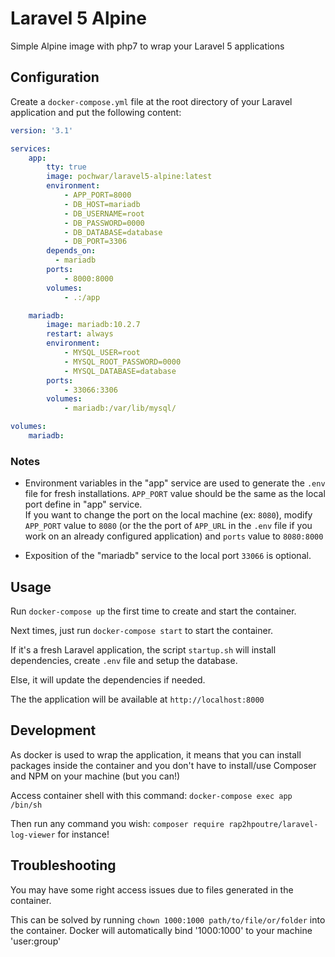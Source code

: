 # Laravel 5 Alpine

Simple Alpine image with php7 to wrap your Laravel 5 applications

## Configuration

Create a `docker-compose.yml` file at the root directory of your Laravel application and put the following content:

```yaml
version: '3.1'

services:
    app:
        tty: true
        image: pochwar/laravel5-alpine:latest
        environment:
            - APP_PORT=8000
            - DB_HOST=mariadb
            - DB_USERNAME=root
            - DB_PASSWORD=0000
            - DB_DATABASE=database
            - DB_PORT=3306
        depends_on:
          - mariadb
        ports:
            - 8000:8000
        volumes:
            - .:/app

    mariadb:
        image: mariadb:10.2.7
        restart: always
        environment:
            - MYSQL_USER=root
            - MYSQL_ROOT_PASSWORD=0000
            - MYSQL_DATABASE=database
        ports:
            - 33066:3306
        volumes:
            - mariadb:/var/lib/mysql/

volumes:
    mariadb:
```

### Notes
- Environment variables in the "app" service are used to generate the `.env` file for fresh installations. `APP_PORT` value should be the same as the local port define in "app" service.<br>If you want to change the port on the local machine (ex: `8080`), modify `APP_PORT` value to `8080` (or the the port of `APP_URL` in the `.env` file if you work on an already configured application) and `ports` value to `8080:8000` 

- Exposition of the "mariadb" service to the local port `33066` is optional.

## Usage
Run `docker-compose up` the first time to create and start the container.

Next times, just run `docker-compose start` to start the container.

If it's a fresh Laravel application, the script `startup.sh` will install dependencies, create `.env` file and setup the database.

Else, it will update the dependencies if needed.

The the application will be available at `http://localhost:8000`

## Development
As docker is used to wrap the application, it means that you can install packages inside the container and you don't have to install/use Composer and NPM on your machine (but you can!)

Access container shell with this command: `docker-compose exec app /bin/sh` 

Then run any command you wish: `composer require rap2hpoutre/laravel-log-viewer` for instance!

## Troubleshooting
You may have some right access issues due to files generated in the container.

This can be solved by running `chown 1000:1000 path/to/file/or/folder` into the container.
Docker will automatically bind '1000:1000' to your machine 'user:group'